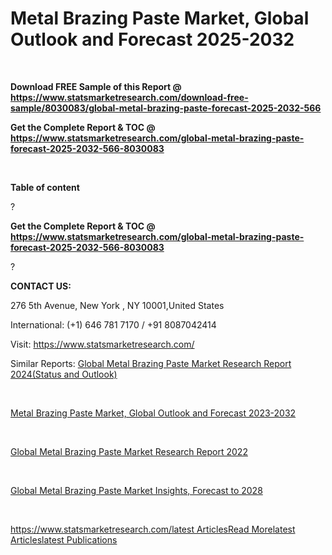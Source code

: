 <h1>Metal Brazing Paste Market, Global Outlook and Forecast 2025-2032</h1><br/><p><strong>Download FREE Sample of this Report @ <a href="https://www.statsmarketresearch.com/download-free-sample/8030083/global-metal-brazing-paste-forecast-2025-2032-566">https://www.statsmarketresearch.com/download-free-sample/8030083/global-metal-brazing-paste-forecast-2025-2032-566</a></strong></p>
 
 
 
 <div><b>Get the Complete Report & TOC @ <a href="https://www.statsmarketresearch.com/global-metal-brazing-paste-forecast-2025-2032-566-8030083">https://www.statsmarketresearch.com/global-metal-brazing-paste-forecast-2025-2032-566-8030083</a></b></div>
 
 
 
 <p><br />
 
 <b>Table of content</b></p>
 
 
 
 <p>? </p>
 
 
 
 <div><b>Get the Complete Report & TOC @ <a href="https://www.statsmarketresearch.com/global-metal-brazing-paste-forecast-2025-2032-566-8030083">https://www.statsmarketresearch.com/global-metal-brazing-paste-forecast-2025-2032-566-8030083</a></b></div>
 
 
 
 <p>? </p>
 
 
 
 <p><b>CONTACT US:</b><br />
 
 276 5th Avenue, New York , NY 10001,United States<br />
 
 International: (+1) 646 781 7170 / +91 8087042414<br />
 
 Visit: <a href="https://www.statsmarketresearch.com/">https://www.statsmarketresearch.com/</a><br />
 
 Similar Reports: <a href="https://www.statsmarketresearch.com/global-metal-brazing-paste-forecast-2025-2032-566-8030083">Global Metal Brazing Paste Market Research Report 2024(Status and Outlook)</a><br />
 
 <br />
 
 <a href="https://www.statsmarketresearch.com/global-metal-brazing-paste-forecast-2025-2032-566-8030083">Metal Brazing Paste Market, Global Outlook and Forecast 2023-2032</a><br />
 
 <br />
 
 <a href="https://www.statsmarketresearch.com/global-metal-brazing-paste-forecast-2025-2032-566-8030083">Global Metal Brazing Paste Market Research Report 2022</a><br />
 
 <br />
 
 <a href="https://www.statsmarketresearch.com/global-metal-brazing-paste-forecast-2025-2032-566-8030083">Global Metal Brazing Paste Market Insights, Forecast to 2028</a><br />
 
 <br />
 
 <a href="https://gyeongbokgung.com">https://www.statsmarketresearch.com/</a><a href="https://hallyeomaritime.com">latest Articles</a><a href="https://jingwansa.com">Read More</a><a href="https://nguoiviet.jp/">latest Articles</a><a href="https://www.intelmarketresearch.com/">latest Publications</a></p>